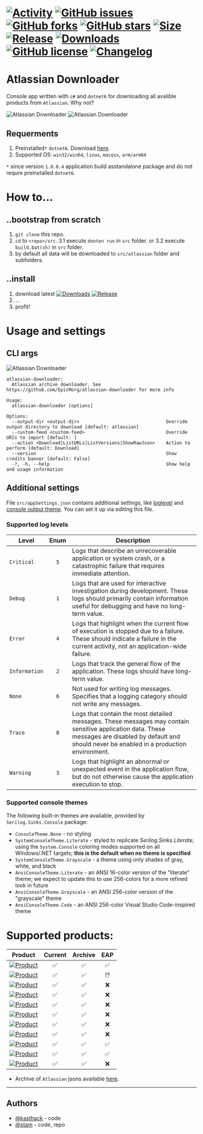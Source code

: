 # [![Activity](https://img.shields.io/github/commit-activity/m/EpicMorg/atlassian-downloader?label=commits&style=flat-square)](https://github.com/EpicMorg/atlassian-downloader/commits) [![GitHub issues](https://img.shields.io/github/issues/EpicMorg/atlassian-downloader.svg?style=popout-square)](https://github.com/EpicMorg/atlassian-downloader/issues) [![GitHub forks](https://img.shields.io/github/forks/EpicMorg/atlassian-downloader.svg?style=popout-square)](https://github.com/EpicMorg/atlassian-downloader/network) [![GitHub stars](https://img.shields.io/github/stars/EpicMorg/atlassian-downloader.svg?style=popout-square)](https://github.com/EpicMorg/atlassian-downloader/stargazers)  [![Size](https://img.shields.io/github/repo-size/EpicMorg/atlassian-downloader?label=size&style=flat-square)](https://github.com/EpicMorg/atlassian-downloader/archive/master.zip) [![Release](https://img.shields.io/github/v/release/EpicMorg/atlassian-downloader?style=flat-square)](https://github.com/EpicMorg/atlassian-downloader/releases) [![Downloads](https://img.shields.io/github/downloads/EpicMorg/atlassian-downloader/total.svg?style=flat-square)](https://github.com/EpicMorg/atlassian-downloader/releases) [![GitHub license](https://img.shields.io/github/license/EpicMorg/atlassian-downloader.svg?style=popout-square)](LICENSE.md) [![Changelog](https://img.shields.io/badge/Changelog-yellow.svg?style=popout-square)](CHANGELOG.md)

# Atlassian Downloader

Console app written with `c#` and `dotnet6` for downloading all avalible products from `Atlassian`. Why not?

![Atlassian Downloader](https://rawcdn.githack.com/EpicMorg/atlassian-downloader/1dc3c00741de6f0def32e0d68c4b1c03e5d6c532/.github/media/screenshot-01.png)
![Atlassian Downloader](https://rawcdn.githack.com/EpicMorg/atlassian-downloader/1dc3c00741de6f0def32e0d68c4b1c03e5d6c532/.github/media/screenshot-03.png)

## Requerments
1. Preinstalled`*` `dotnet6`. Download [here](https://dotnet.microsoft.com/download/dotnet/6.0).
2. Supported OS: `win32/win64`, `linux`, `macosx`, `arm/arm64`

`*` since version `1.0.0.4` application build asstandalone package and do not requre preinstalled `dotnet6`.

# How to...
## ..bootstrap from scratch
1. `git clone` this repo.
2. `cd` to `<repo>/src`.
3.1 execute `donten run` in `src` folder.
or
3.2 execute `build.bat(sh)` in `src` folder.
4. by default all data will be downloaded to `src/atlassian` folder and subfolders.

## ..install
1. download latest [![Downloads](https://img.shields.io/github/downloads/EpicMorg/atlassian-downloader/total.svg?style=flat-square)](https://github.com/EpicMorg/atlassian-downloader/releases) [![Release](https://img.shields.io/github/v/release/EpicMorg/atlassian-downloader?style=flat-square)](https://github.com/EpicMorg/atlassian-downloader/releases)
2. ...
3. profit!

# Usage and settings
## CLI args

![Atlassian Downloader](https://rawcdn.githack.com/EpicMorg/atlassian-downloader/1dc3c00741de6f0def32e0d68c4b1c03e5d6c532/.github/media/screenshot-02.png)

```
atlassian-downloader:
  Atlassian archive downloader. See https://github.com/EpicMorg/atlassian-downloader for more info

Usage:
  atlassian-downloader [options]

Options:
  --output-dir <output-dir>                                Override output directory to download [default: atlassian]
  --custom-feed <custom-feed>                              Override URIs to import [default: ]
  --action <Download|ListURLs|ListVersions|ShowRawJson>    Action to perform [default: Download]
  --version                                                Show credits banner [default: False]
  -?, -h, --help                                           Show help and usage information
```


## Additional settings
File `src/appSettings.json` contains additional settings, like [loglevel](https://docs.microsoft.com/en-us/dotnet/api/microsoft.extensions.logging.loglevel?view=dotnet-plat-ext-5.0#fields) and [console output theme](https://github.com/serilog/serilog-sinks-console). You can set it up via editing this file.

### Supported log levels
| Level | Enum | Description
|-------------|:-------------:|-------------|
| `Critical` | `5` | Logs that describe an unrecoverable application or system crash, or a catastrophic failure that requires immediate attention.
| `Debug`	| `1` | Logs that are used for interactive investigation during development. These logs should primarily contain information useful for debugging and have no long-term value.
| `Error` | `4` | Logs that highlight when the current flow of execution is stopped due to a failure. These should indicate a failure in the current activity, not an application-wide failure.
| `Information` | `2` | Logs that track the general flow of the application. These logs should have long-term value.
| `None` | `6` | Not used for writing log messages. Specifies that a logging category should not write any messages.
| `Trace`	| `0` | Logs that contain the most detailed messages. These messages may contain sensitive application data. These messages are disabled by default and should never be enabled in a production environment.
| `Warning` | `3` | Logs that highlight an abnormal or unexpected event in the application flow, but do not otherwise cause the application execution to stop.

### Supported console themes
The following built-in themes are available, provided by `Serilog.Sinks.Console` package:

 * `ConsoleTheme.None` - no styling
 * `SystemConsoleTheme.Literate` - styled to replicate _Serilog.Sinks.Literate_, using the `System.Console` coloring modes supported on all Windows/.NET targets; **this is the default when no theme is specified**
 * `SystemConsoleTheme.Grayscale` - a theme using only shades of gray, white, and black
 * `AnsiConsoleTheme.Literate` - an ANSI 16-color version of the "literate" theme; we expect to update this to use 256-colors for a more refined look in future
 * `AnsiConsoleTheme.Grayscale` - an ANSI 256-color version of the "grayscale" theme
 * `AnsiConsoleTheme.Code` - an ANSI 256-color Visual Studio Code-inspired theme

# Supported products:

| Product | Current | Archive | EAP  |
|-------------|:-------------:|:-------------:|:-------------:|
| [![Product](https://img.shields.io/static/v1?label=Atlassian&message=Bamboo&color=bright%20green&style=for-the-badge)](https://www.atlassian.com/software/bamboo) | :white_check_mark: | :white_check_mark: | :white_check_mark: |
| [![Product](https://img.shields.io/static/v1?label=Atlassian&message=Bitbucket%20(Stash)&color=bright%20green&style=for-the-badge)](https://www.atlassian.com/software/bitbucket) | :white_check_mark: | :white_check_mark: | :interrobang: |
| [![Product](https://img.shields.io/static/v1?label=Atlassian&message=Clover&color=bright%20green&style=for-the-badge)](https://www.atlassian.com/software/clover) | :white_check_mark: | :white_check_mark: | :x: |
| [![Product](https://img.shields.io/static/v1?label=Atlassian&message=Confluence&color=bright%20green&style=for-the-badge)](https://www.atlassian.com/software/confluence) | :white_check_mark: | :white_check_mark: | :x: |
| [![Product](https://img.shields.io/static/v1?label=Atlassian&message=Crowd&color=bright%20green&style=for-the-badge)](https://www.atlassian.com/software/crowd) | :white_check_mark: | :white_check_mark: | :x: |
| [![Product](https://img.shields.io/static/v1?label=Atlassian&message=Crucible&color=bright%20green&style=for-the-badge)](https://www.atlassian.com/software/crucible) | :white_check_mark: | :white_check_mark: | :x: |
| [![Product](https://img.shields.io/static/v1?label=Atlassian&message=FishEye&color=bright%20green&style=for-the-badge)](https://www.atlassian.com/software/fisheye) | :white_check_mark: | :white_check_mark: | :x: |
| [![Product](https://img.shields.io/static/v1?label=Atlassian&message=Jira%20Core&color=bright%20green&style=for-the-badge)](https://www.atlassian.com/software/jira/core) | :white_check_mark: | :white_check_mark: | :x: |
| [![Product](https://img.shields.io/static/v1?label=Atlassian&message=Jira%20Software&color=bright%20green&style=for-the-badge)](https://www.atlassian.com/software/jira) | :white_check_mark: | :white_check_mark: | :white_check_mark: |
| [![Product](https://img.shields.io/static/v1?label=Atlassian&message=Jira%20Servicedesk&color=bright%20green&style=for-the-badge)](https://www.atlassian.com/software/jira/service-management) | :white_check_mark: | :white_check_mark: | :white_check_mark: |
| [![Product](https://img.shields.io/static/v1?label=Atlassian&message=SourceTree&color=bright%20green&style=for-the-badge)](https://www.atlassian.com/software/sourcetree) | :white_check_mark: | :white_check_mark: | :x: |

* Archive of `Atlassian` jsons available [here](https://github.com/EpicMorg/atlassian-json).

------

## Authors
* [@kasthack](https://github.com/kasthack) - code
* [@stam](https://github.com/stamepicmorg) - code, repo
